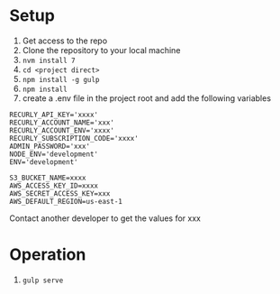 # Setup

1. Get access to the repo
2. Clone the repository to your local machine
3. ```nvm install 7```
3. ```cd <project direct>```
4. ```npm install -g gulp```
5. ```npm install```
6. create a .env file in the project root and add the following variables

````
RECURLY_API_KEY='xxxx'
RECURLY_ACCOUNT_NAME='xxx'
RECURLY_ACCOUNT_ENV='xxxx'
RECURLY_SUBSCRIPTION_CODE='xxxx'
ADMIN_PASSWORD='xxx'
NODE_ENV='development'
ENV='development'

S3_BUCKET_NAME=xxxx
AWS_ACCESS_KEY_ID=xxxx
AWS_SECRET_ACCESS_KEY=xxx
AWS_DEFAULT_REGION=us-east-1
````
Contact another developer to get the values for xxx

# Operation
1. ```gulp serve```

